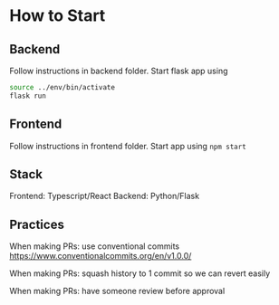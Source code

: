 # How to Start

## Backend
Follow instructions in backend folder. Start flask app using 
```bash
source ../env/bin/activate
flask run
```

## Frontend
Follow instructions in frontend folder. Start app using `npm start`

## Stack
Frontend: Typescript/React
Backend: Python/Flask

## Practices
When making PRs: use conventional commits
https://www.conventionalcommits.org/en/v1.0.0/

When making PRs: squash history to 1 commit so we can revert easily

When making PRs: have someone review before approval

